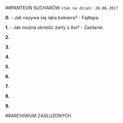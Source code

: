 ##PANTEON SUCHARÓW
`` stan na dzień: 28.06.2017 ``

__0.__
    - Jak nazywa się ręka boksera?
    - Fajtłapa.

__1.__
    - Jak można określić żarty z Asi?
    - Zasilanie.
    
__2.__

__3.__

__4.__

__5.__

__6.__

__7.__

__8.__

__9.__

##ARCHIWUM ZASŁUŻONYCH
